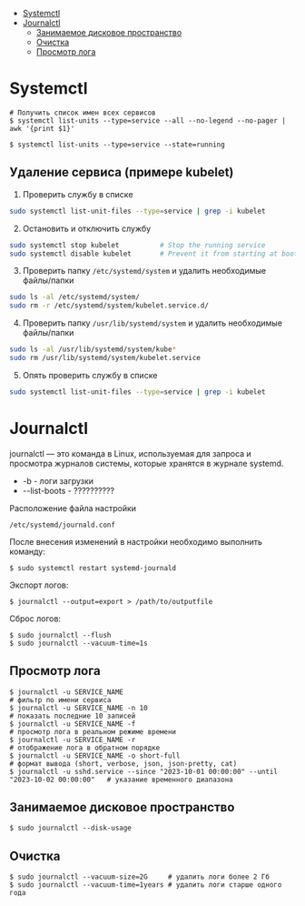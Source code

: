 * [Systemctl](#systemctl)
* [Journalctl](#journalctl)
  * [Занимаемое дисковое пространство](#занимаемое-дисковое-пространство)
  * [Очистка](#очистка)
  * [Просмотр лога](#просмотр-лога)

# Systemctl
```
# Получить список имен всех сервисов
$ systemctl list-units --type=service --all --no-legend --no-pager | awk '{print $1}'
```
```
$ systemctl list-units --type=service --state=running
```

## Удаление сервиса (примере kubelet)
1. Проверить службу в списке
```bash
sudo systemctl list-unit-files --type=service | grep -i kubelet
```
2. Остановить и отключить службу
```bash
sudo systemctl stop kubelet          # Stop the running service
sudo systemctl disable kubelet       # Prevent it from starting at boot
```
3. Проверить папку `/etc/systemd/system` и удалить необходимые файлы/папки
```bash
sudo ls -al /etc/systemd/system/
sudo rm -r /etc/systemd/system/kubelet.service.d/
```
4. Проверить папку `/usr/lib/systemd/system` и удалить необходимые файлы/папки
```bash
sudo ls -al /usr/lib/systemd/system/kube*
sudo rm /usr/lib/systemd/system/kubelet.service
```
5. Опять проверить службу в списке
```bash
sudo systemctl list-unit-files --type=service | grep -i kubelet
```

# Journalctl
journalctl — это команда в Linux, используемая для запроса и просмотра журналов системы, которые хранятся в журнале systemd. 

* -b - логи загрузки
* --list-boots - ??????????

Расположение файла настройки
```
/etc/systemd/journald.conf
```

После внесения изменений в настройки необходимо выполнить команду:
```
$ sudo systemctl restart systemd-journald
```

Экспорт логов:
```
$ journalctl --output=export > /path/to/outputfile
```

Сброс логов:
```
$ sudo journalctl --flush
$ sudo journalctl --vacuum-time=1s
```

## Просмотр лога
```
$ journalctl -u SERVICE_NAME                                                               # фильтр по имени сервиса
$ journalctl -u SERVICE_NAME -n 10                                                         # показать последние 10 записей
$ journalctl -u SERVICE_NAME -f                                                            # просмотр лога в реальном режиме времени
$ journalctl -u SERVICE_NAME -r                                                            # отображение лога в обратном порядке
$ journalctl -u SERVICE_NAME -o short-full                                                 # формат вывода (short, verbose, json, json-pretty, cat)
$ journalctl -u sshd.service --since "2023-10-01 00:00:00" --until "2023-10-02 00:00:00"   # указание временного диапазона
```

## Занимаемое дисковое пространство
```
$ sudo journalctl --disk-usage
```

## Очистка
```
$ sudo journalctl --vacuum-size=2G     # удалить логи более 2 Гб
$ sudo journalctl --vacuum-time=1years # удалить логи старше одного года
```
